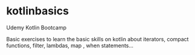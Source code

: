 # kotlinbasics
Udemy Kotlin Bootcamp

Basic exercises to learn the basic skills on kotlin about iterators, compact functions, filter, lambdas, map , when statements...
